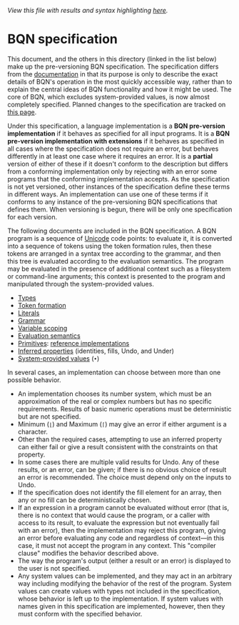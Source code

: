 *View this file with results and syntax highlighting [here](https://mlochbaum.github.io/BQN/spec/index.html).*

# BQN specification

This document, and the others in this directory (linked in the list below) make up the pre-versioning BQN specification. The specification differs from the [documentation](../doc/README.md) in that its purpose is only to describe the exact details of BQN's operation in the most quickly accessible way, rather than to explain the central ideas of BQN functionality and how it might be used. The core of BQN, which excludes system-provided values, is now almost completely specified. Planned changes to the specification are tracked on [this page](https://topanswers.xyz/apl?q=1888).

Under this specification, a language implementation is a **BQN pre-version implementation** if it behaves as specified for all input programs. It is a **BQN pre-version implementation with extensions** if it behaves as specified in all cases where the specification does not require an error, but behaves differently in at least one case where it requires an error. It is a **partial** version of either of these if it doesn't conform to the description but differs from a conforming implementation only by rejecting with an error some programs that the conforming implementation accepts. As the specification is not yet versioned, other instances of the specification define these terms in different ways. An implementation can use one of these terms if it conforms to any instance of the pre-versioning BQN specifications that defines them. When versioning is begun, there will be only one specification for each version.

The following documents are included in the BQN specification. A BQN program is a sequence of [Unicode](https://en.wikipedia.org/wiki/Unicode) code points: to evaluate it, it is converted into a sequence of tokens using the token formation rules, then these tokens are arranged in a syntax tree according to the grammar, and then this tree is evaluated according to the evaluation semantics. The program may be evaluated in the presence of additional context such as a filesystem or command-line arguments; this context is presented to the program and manipulated through the system-provided values.
- [Types](types.md)
- [Token formation](token.md)
- [Literals](literal.md)
- [Grammar](grammar.md)
- [Variable scoping](scope.md)
- [Evaluation semantics](evaluate.md)
- [Primitives](primitive.md): [reference implementations](reference.bqn)
- [Inferred properties](inferred.md) (identities, fills, Undo, and Under)
- [System-provided values](system.md) (`•`)

In several cases, an implementation can choose between more than one possible behavior.
- An implementation chooses its number system, which must be an approximation of the real or complex numbers but has no specific requirements. Results of basic numeric operations must be deterministic but are not specified.
- Minimum (`⌊`) and Maximum (`⌈`) may give an error if either argument is a character.
- Other than the required cases, attempting to use an inferred property can either fail or give a result consistent with the constraints on that property.
- In some cases there are multiple valid results for Undo. Any of these results, or an error, can be given; if there is no obvious choice of result an error is recommended. The choice must depend only on the inputs to Undo.
- If the specification does not identify the fill element for an array, then any or no fill can be deterministically chosen.
- If an expression in a program cannot be evaluated without error (that is, there is no context that would cause the program, or a caller with access to its result, to evaluate the expression but not eventually fail with an error), then the implementation may reject this program, giving an error before evaluating any code and regardless of context—in this case, it must not accept the program in any context. This "compiler clause" modifies the behavior described above.
- The way the program's output (either a result or an error) is displayed to the user is not specified.
- Any system values can be implemented, and they may act in an arbitrary way including modifying the behavior of the rest of the program. System values can create values with types not included in the specification, whose behavior is left up to the implementation. If system values with names given in this specification are implemented, however, then they must conform with the specified behavior.
